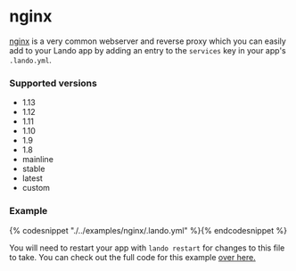 nginx
=====

[nginx](https://www.nginx.com/resources/wiki/) is a very common webserver and reverse proxy which you can easily add to your Lando app by adding an entry to the `services` key in your app's `.lando.yml`.

### Supported versions

  * 1.13
  * 1.12
  * 1.11
  * 1.10
  * 1.9
  * 1.8
  * mainline
  * stable
  * latest
  * custom

### Example

{% codesnippet "./../examples/nginx/.lando.yml" %}{% endcodesnippet %}

You will need to restart your app with `lando restart` for changes to this file to take. You can check out the full code for this example [over here.](https://github.com/kalabox/lando/tree/master/examples/nginx)
